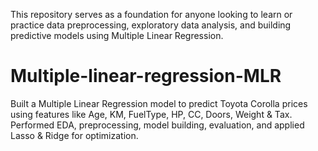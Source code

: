 This repository serves as a foundation for anyone looking to learn or practice data preprocessing, exploratory data analysis, and building predictive models using Multiple Linear Regression.





# Multiple-linear-regression-MLR
Built a Multiple Linear Regression model to predict Toyota Corolla prices using features like Age, KM, FuelType, HP, CC, Doors, Weight &amp; Tax. Performed EDA, preprocessing, model building, evaluation, and applied Lasso &amp; Ridge for optimization.
